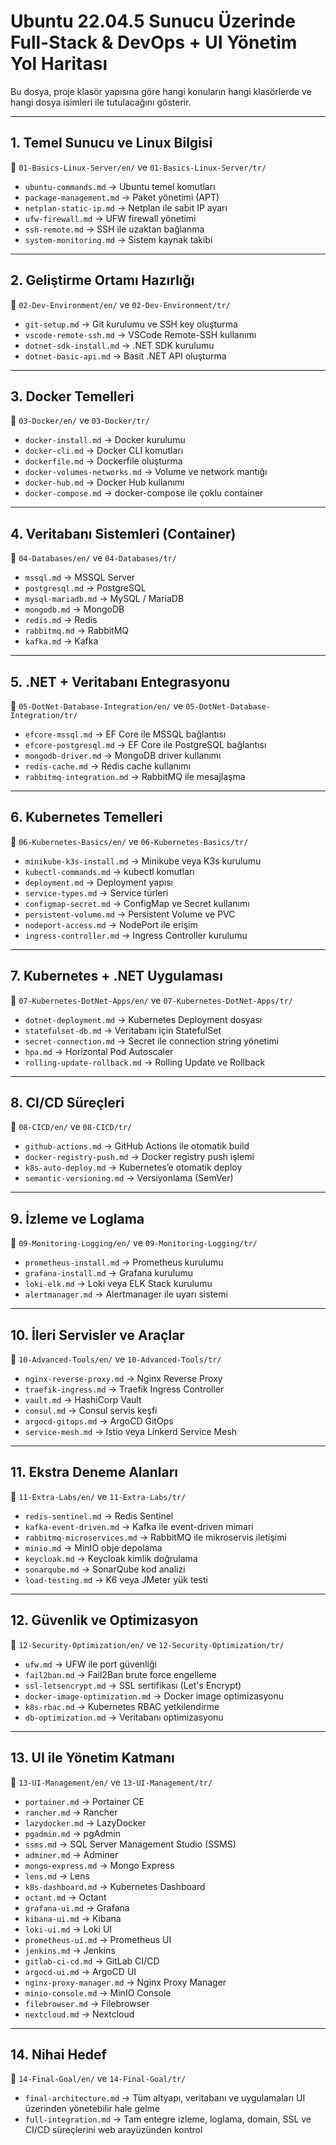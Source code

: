 # Ubuntu 22.04.5 Sunucu Üzerinde Full-Stack & DevOps + UI Yönetim Yol Haritası

Bu dosya, proje klasör yapısına göre hangi konuların hangi klasörlerde ve hangi dosya isimleri ile tutulacağını gösterir.

---

## 1. Temel Sunucu ve Linux Bilgisi

📂 `01-Basics-Linux-Server/en/` ve `01-Basics-Linux-Server/tr/`

- `ubuntu-commands.md` → Ubuntu temel komutları
- `package-management.md` → Paket yönetimi (APT)
- `netplan-static-ip.md` → Netplan ile sabit IP ayarı
- `ufw-firewall.md` → UFW firewall yönetimi
- `ssh-remote.md` → SSH ile uzaktan bağlanma
- `system-monitoring.md` → Sistem kaynak takibi

---

## 2. Geliştirme Ortamı Hazırlığı

📂 `02-Dev-Environment/en/` ve `02-Dev-Environment/tr/`

- `git-setup.md` → Git kurulumu ve SSH key oluşturma
- `vscode-remote-ssh.md` → VSCode Remote-SSH kullanımı
- `dotnet-sdk-install.md` → .NET SDK kurulumu
- `dotnet-basic-api.md` → Basit .NET API oluşturma

---

## 3. Docker Temelleri

📂 `03-Docker/en/` ve `03-Docker/tr/`

- `docker-install.md` → Docker kurulumu
- `docker-cli.md` → Docker CLI komutları
- `dockerfile.md` → Dockerfile oluşturma
- `docker-volumes-networks.md` → Volume ve network mantığı
- `docker-hub.md` → Docker Hub kullanımı
- `docker-compose.md` → docker-compose ile çoklu container

---

## 4. Veritabanı Sistemleri (Container)

📂 `04-Databases/en/` ve `04-Databases/tr/`

- `mssql.md` → MSSQL Server
- `postgresql.md` → PostgreSQL
- `mysql-mariadb.md` → MySQL / MariaDB
- `mongodb.md` → MongoDB
- `redis.md` → Redis
- `rabbitmq.md` → RabbitMQ
- `kafka.md` → Kafka

---

## 5. .NET + Veritabanı Entegrasyonu

📂 `05-DotNet-Database-Integration/en/` ve `05-DotNet-Database-Integration/tr/`

- `efcore-mssql.md` → EF Core ile MSSQL bağlantısı
- `efcore-postgresql.md` → EF Core ile PostgreSQL bağlantısı
- `mongodb-driver.md` → MongoDB driver kullanımı
- `redis-cache.md` → Redis cache kullanımı
- `rabbitmq-integration.md` → RabbitMQ ile mesajlaşma

---

## 6. Kubernetes Temelleri

📂 `06-Kubernetes-Basics/en/` ve `06-Kubernetes-Basics/tr/`

- `minikube-k3s-install.md` → Minikube veya K3s kurulumu
- `kubectl-commands.md` → kubectl komutları
- `deployment.md` → Deployment yapısı
- `service-types.md` → Service türleri
- `configmap-secret.md` → ConfigMap ve Secret kullanımı
- `persistent-volume.md` → Persistent Volume ve PVC
- `nodeport-access.md` → NodePort ile erişim
- `ingress-controller.md` → Ingress Controller kurulumu

---

## 7. Kubernetes + .NET Uygulaması

📂 `07-Kubernetes-DotNet-Apps/en/` ve `07-Kubernetes-DotNet-Apps/tr/`

- `dotnet-deployment.md` → Kubernetes Deployment dosyası
- `statefulset-db.md` → Veritabanı için StatefulSet
- `secret-connection.md` → Secret ile connection string yönetimi
- `hpa.md` → Horizontal Pod Autoscaler
- `rolling-update-rollback.md` → Rolling Update ve Rollback

---

## 8. CI/CD Süreçleri

📂 `08-CICD/en/` ve `08-CICD/tr/`

- `github-actions.md` → GitHub Actions ile otomatik build
- `docker-registry-push.md` → Docker registry push işlemi
- `k8s-auto-deploy.md` → Kubernetes’e otomatik deploy
- `semantic-versioning.md` → Versiyonlama (SemVer)

---

## 9. İzleme ve Loglama

📂 `09-Monitoring-Logging/en/` ve `09-Monitoring-Logging/tr/`

- `prometheus-install.md` → Prometheus kurulumu
- `grafana-install.md` → Grafana kurulumu
- `loki-elk.md` → Loki veya ELK Stack kurulumu
- `alertmanager.md` → Alertmanager ile uyarı sistemi

---

## 10. İleri Servisler ve Araçlar

📂 `10-Advanced-Tools/en/` ve `10-Advanced-Tools/tr/`

- `nginx-reverse-proxy.md` → Nginx Reverse Proxy
- `traefik-ingress.md` → Traefik Ingress Controller
- `vault.md` → HashiCorp Vault
- `consul.md` → Consul servis keşfi
- `argocd-gitops.md` → ArgoCD GitOps
- `service-mesh.md` → Istio veya Linkerd Service Mesh

---

## 11. Ekstra Deneme Alanları

📂 `11-Extra-Labs/en/` ve `11-Extra-Labs/tr/`

- `redis-sentinel.md` → Redis Sentinel
- `kafka-event-driven.md` → Kafka ile event-driven mimari
- `rabbitmq-microservices.md` → RabbitMQ ile mikroservis iletişimi
- `minio.md` → MinIO obje depolama
- `keycloak.md` → Keycloak kimlik doğrulama
- `sonarqube.md` → SonarQube kod analizi
- `load-testing.md` → K6 veya JMeter yük testi

---

## 12. Güvenlik ve Optimizasyon

📂 `12-Security-Optimization/en/` ve `12-Security-Optimization/tr/`

- `ufw.md` → UFW ile port güvenliği
- `fail2ban.md` → Fail2Ban brute force engelleme
- `ssl-letsencrypt.md` → SSL sertifikası (Let's Encrypt)
- `docker-image-optimization.md` → Docker image optimizasyonu
- `k8s-rbac.md` → Kubernetes RBAC yetkilendirme
- `db-optimization.md` → Veritabanı optimizasyonu

---

## 13. UI ile Yönetim Katmanı

📂 `13-UI-Management/en/` ve `13-UI-Management/tr/`

- `portainer.md` → Portainer CE
- `rancher.md` → Rancher
- `lazydocker.md` → LazyDocker
- `pgadmin.md` → pgAdmin
- `ssms.md` → SQL Server Management Studio (SSMS)
- `adminer.md` → Adminer
- `mongo-express.md` → Mongo Express
- `lens.md` → Lens
- `k8s-dashboard.md` → Kubernetes Dashboard
- `octant.md` → Octant
- `grafana-ui.md` → Grafana
- `kibana-ui.md` → Kibana
- `loki-ui.md` → Loki UI
- `prometheus-ui.md` → Prometheus UI
- `jenkins.md` → Jenkins
- `gitlab-ci-cd.md` → GitLab CI/CD
- `argocd-ui.md` → ArgoCD UI
- `nginx-proxy-manager.md` → Nginx Proxy Manager
- `minio-console.md` → MinIO Console
- `filebrowser.md` → Filebrowser
- `nextcloud.md` → Nextcloud

---

## 14. Nihai Hedef

📂 `14-Final-Goal/en/` ve `14-Final-Goal/tr/`

- `final-architecture.md` → Tüm altyapı, veritabanı ve uygulamaları UI üzerinden yönetebilir hale gelme
- `full-integration.md` → Tam entegre izleme, loglama, domain, SSL ve CI/CD süreçlerini web arayüzünden kontrol
